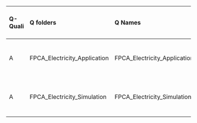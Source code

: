 |Q-Quali |Q folders                    |Q Names                      |Descriptions stats           |Keywords stats           |Found SW |Meta Info data fields          |
|:-------|:----------------------------|:----------------------------|:----------------------------|:------------------------|:--------|:------------------------------|
|A       |FPCA_Electricity_Application |FPCA_Electricity_Application |19 word(s), 120 Character(s) |5: 5 (standard), 0 (new) |r        |q, p, a, d, k, df, e, i, s, sa |
|A       |FPCA_Electricity_Simulation  |FPCA_Electricity_Simulation  |12 word(s), 65 Character(s)  |5: 5 (standard), 0 (new) |r        |q, p, a, d, k, df, e, i, s, sa |
